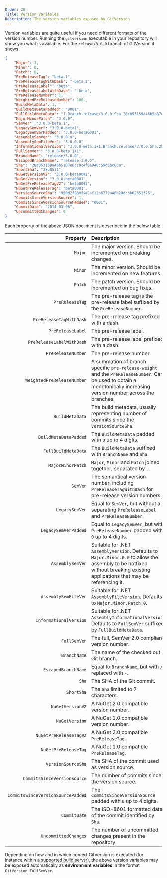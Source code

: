 ```yaml
---
Order: 20
Title: Version Variables
Description: The version variables exposed by GitVersion
---
```


Version variables are quite useful if you need different formats of the version
number. Running the `gitversion` executable in your repository will show you
what is available. For the `release/3.0.0` branch of GitVersion it shows:

```json
{
    "Major": 3,
    "Minor": 0,
    "Patch": 0,
    "PreReleaseTag": "beta.1",
    "PreReleaseTagWithDash": "-beta.1",
    "PreReleaseLabel": "beta",
    "PreReleaseLabelWithDash": "-beta",
    "PreReleaseNumber": 1,
    "WeightedPreReleaseNumber": 1001,
    "BuildMetaData": 1,
    "BuildMetaDataPadded": "0001",
    "FullBuildMetaData": "1.Branch.release/3.0.0.Sha.28c853159a46b5a87e6cc9c4f6e940c59d6bc68a",
    "MajorMinorPatch": "3.0.0",
    "SemVer": "3.0.0-beta.1",
    "LegacySemVer": "3.0.0-beta1",
    "LegacySemVerPadded": "3.0.0-beta0001",
    "AssemblySemVer": "3.0.0.0",
    "AssemblySemFileVer": "3.0.0.0",
    "InformationalVersion": "3.0.0-beta.1+1.Branch.release/3.0.0.Sha.28c853159a46b5a87e6cc9c4f6e940c59d6bc68a",
    "FullSemVer": "3.0.0-beta.1+1",
    "BranchName": "release/3.0.0",
    "EscapedBranchName": "release-3.0.0",
    "Sha": "28c853159a46b5a87e6cc9c4f6e940c59d6bc68a",
    "ShortSha": "28c8531",
    "NuGetVersionV2": "3.0.0-beta0001",
    "NuGetVersion": "3.0.0-beta0001",
    "NuGetPreReleaseTagV2": "beta0001",
    "NuGetPreReleaseTag": "beta0001",
    "VersionSourceSha": "950d2f830f5a2af12a6779a48d20dcbb02351f25",
    "CommitsSinceVersionSource": 1,
    "CommitsSinceVersionSourcePadded": "0001",
    "CommitDate": "2014-03-06",
    "UncommittedChanges": 0
}
```

Each property of the above JSON document is described in the below table.

|                          Property | Description                                                                                                                                                                |
| --------------------------------: | :------------------------------------------------------------------------------------------------------------------------------------------------------------------------- |
|                           `Major` | The major version. Should be incremented on breaking changes.                                                                                                              |
|                           `Minor` | The minor version. Should be incremented on new features.                                                                                                                  |
|                           `Patch` | The patch version. Should be incremented on bug fixes.                                                                                                                     |
|                   `PreReleaseTag` | The pre-release tag is the pre-release label suffixed by the `PreReleaseNumber`.                                                                                           |
|           `PreReleaseTagWithDash` | The pre-release tag prefixed with a dash.                                                                                                                                  |
|                 `PreReleaseLabel` | The pre-release label.                                                                                                                                                     |
|         `PreReleaseLabelWithDash` | The pre-release label prefixed with a dash.                                                                                                                                |
|                `PreReleaseNumber` | The pre-release number.                                                                                                                                                    |
|        `WeightedPreReleaseNumber` | A summation of branch specific `pre-release-weight` and the `PreReleaseNumber`. Can be used to obtain a monotonically increasing version number across the branches.       |
|                   `BuildMetaData` | The build metadata, usually representing number of commits since the `VersionSourceSha`.                                                                                   |
|             `BuildMetaDataPadded` | The `BuildMetaData` padded with `0` up to 4 digits.                                                                                                                        |
|               `FullBuildMetaData` | The `BuildMetaData` suffixed with `BranchName` and `Sha`.                                                                                                                  |
|                 `MajorMinorPatch` | `Major`, `Minor` and `Patch` joined together, separated by `.`.                                                                                                            |
|                          `SemVer` | The semantical version number, including `PreReleaseTagWithDash` for pre-release version numbers.                                                                          |
|                    `LegacySemVer` | Equal to `SemVer`, but without a `.` separating `PreReleaseLabel` and `PreReleaseNumber`.                                                                                  |
|              `LegacySemVerPadded` | Equal to `LegacySemVer`, but with `PreReleaseNumber` padded with `0` up to 4 digits.                                                                                       |
|                  `AssemblySemVer` | Suitable for .NET `AssemblyVersion`. Defaults to `Major.Minor.0.0` to allow the assembly to be hotfixed without breaking existing applications that may be referencing it. |
|              `AssemblySemFileVer` | Suitable for .NET `AssemblyFileVersion`. Defaults to `Major.Minor.Patch.0`.                                                                                                |
|            `InformationalVersion` | Suitable for .NET `AssemblyInformationalVersion`. Defaults to `FullSemVer` suffixed by `FullBuildMetaData`.                                                                |
|                      `FullSemVer` | The full, SemVer 2.0 compliant version number.                                                                                                                             |
|                      `BranchName` | The name of the checked out Git branch.                                                                                                                                    |
|               `EscapedBranchName` | Equal to `BranchName`, but with `/` replaced with `-`.                                                                                                                     |
|                             `Sha` | The SHA of the Git commit.                                                                                                                                                 |
|                        `ShortSha` | The `Sha` limited to 7 characters.                                                                                                                                         |
|                  `NuGetVersionV2` | A NuGet 2.0 compatible version number.                                                                                                                                     |
|                    `NuGetVersion` | A NuGet 1.0 compatible version number.                                                                                                                                     |
|            `NuGetPreReleaseTagV2` | A NuGet 2.0 compatible `PreReleaseTag`.                                                                                                                                    |
|              `NuGetPreReleaseTag` | A NuGet 1.0 compatible `PreReleaseTag`.                                                                                                                                    |
|                `VersionSourceSha` | The SHA of the commit used as version source.                                                                                                                              |
|       `CommitsSinceVersionSource` | The number of commits since the version source.                                                                                                                            |
| `CommitsSinceVersionSourcePadded` | The `CommitsSinceVersionSource` padded with `0` up to 4 digits.                                                                                                            |
|                      `CommitDate` | The ISO-8601 formatted date of the commit identified by `Sha`.                                                                                                             |
|              `UncommittedChanges` | The number of uncommitted changes present in the repository.                                                                                                               |

Depending on how and in which context GitVersion is executed (for instance
within a [supported build server][build-servers]), the above version variables
may be exposed automatically as **environment variables** in the format
`GitVersion_FullSemVer`.

[build-servers]: ./build-servers/
